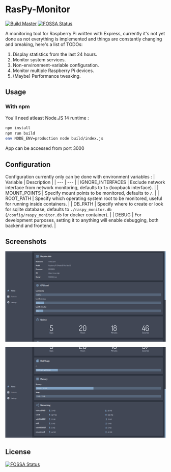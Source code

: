 # RasPy-Monitor
[![Build Master](https://github.com/lemniskett/raspy-monitor/actions/workflows/build-master.yml/badge.svg)](https://github.com/lemniskett/raspy-monitor/actions/workflows/build-master.yml)
[![FOSSA Status](https://app.fossa.com/api/projects/git%2Bgithub.com%2Flemniskett%2Fraspy-monitor.svg?type=shield)](https://app.fossa.com/projects/git%2Bgithub.com%2Flemniskett%2Fraspy-monitor?ref=badge_shield)

A monitoring tool for Raspberry Pi written with Express, currently it's not yet done as not everything is implemented and things are constantly changing and breaking, here's a list of TODOs:

1. Display statistics from the last 24 hours.
2. Monitor system services.
3. Non-environment-variable configuration.
4. Monitor multiple Raspberry Pi devices.
5. (Maybe) Performance tweaking.

## Usage
### With npm
You'll need atleast Node.JS 14 runtime :

```sh
npm install
npm run build
env NODE_ENV=production node build/index.js
```

App can be accessed from port 3000

## Configuration
Configuration currently only can be done with environment variables :
| Variable | Description |
| --- | --- |
| IGNORE_INTERFACES | Exclude network interface from network monitoring, defaults to `lo` (loopback interface). |
| MOUNT_POINTS | Specify mount points to be monitored, defaults to `/`. |
| ROOT_PATH | Specify which operating system root to be monitored, useful for running inside containers. |
| DB_PATH | Specify where to create or look for sqlite database, defaults to `./raspy_monitor.db` (`/config/raspy_monitor.db` for docker container). |
| DEBUG | For development purposes, setting it to anything will enable debugging, both backend and frontend. |

## Screenshots

![Screenshot 1](imgs/screenshot-1.png)

![Screenshot 2](imgs/screenshot-2.png)


## License
[![FOSSA Status](https://app.fossa.com/api/projects/git%2Bgithub.com%2Flemniskett%2Fraspy-monitor.svg?type=large)](https://app.fossa.com/projects/git%2Bgithub.com%2Flemniskett%2Fraspy-monitor?ref=badge_large)